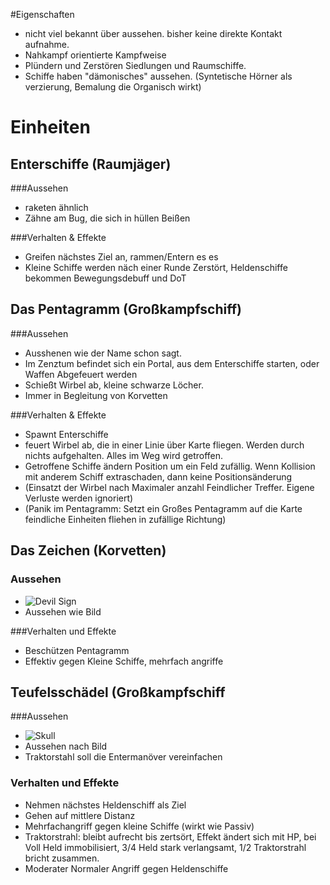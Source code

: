 #Eigenschaften

* nicht viel bekannt über aussehen. bisher keine direkte Kontakt aufnahme.
* Nahkampf orientierte Kampfweise
* Plündern und Zerstören Siedlungen und Raumschiffe.
* Schiffe haben "dämonisches" aussehen. (Syntetische Hörner als verzierung, Bemalung die Organisch wirkt)

# Einheiten

## Enterschiffe (Raumjäger)
###Aussehen
* raketen ähnlich
* Zähne am Bug, die sich in hüllen Beißen

###Verhalten & Effekte
* Greifen nächstes Ziel an, rammen/Entern es es
* Kleine Schiffe werden näch einer Runde Zerstört, Heldenschiffe bekommen Bewegungsdebuff und DoT

## Das Pentagramm (Großkampfschiff)
###Aussehen
* Ausshenen wie der Name schon sagt.
* Im Zenztum befindet sich ein Portal, aus dem Enterschiffe starten, oder Waffen Abgefeuert werden
* Schießt Wirbel ab, kleine schwarze Löcher.
* Immer in Begleitung von Korvetten

###Verhalten & Effekte
* Spawnt Enterschiffe
* feuert Wirbel ab, die in einer Linie über Karte fliegen. Werden durch nichts aufgehalten. Alles im Weg wird getroffen. 
* Getroffene Schiffe ändern Position um ein Feld zufällig. Wenn Kollision mit anderem Schiff extraschaden, dann keine
Positionsänderung
* (Einsatzt der Wirbel nach Maximaler anzahl Feindlicher Treffer. Eigene Verluste werden ignoriert)
* (Panik im Pentagramm: Setzt ein Großes Pentagramm auf die Karte feindliche Einheiten fliehen in zufällige Richtung)

## Das Zeichen (Korvetten)
### Aussehen
* ![Devil Sign](http://de.wikipedia.org/wiki/Mano_cornuta#mediaviewer/File:Metalhand.com_Promostand.jpg)
* Aussehen wie Bild

###Verhalten und Effekte
* Beschützen Pentagramm
* Effektiv gegen Kleine Schiffe, mehrfach angriffe


## Teufelsschädel (Großkampfschiff
###Aussehen
* ![Skull](http://us.123rf.com/450wm/iwant61/iwant611408/iwant61140800040/30943311-scary-damon-schadel.jpg)
* Aussehen nach Bild
* Traktorstahl soll die Entermanöver vereinfachen
### Verhalten und Effekte
* Nehmen nächstes Heldenschiff als Ziel
* Gehen auf mittlere Distanz
* Mehrfachangriff gegen kleine Schiffe (wirkt wie Passiv)
* Traktorstrahl: bleibt aufrecht bis zertsört, Effekt ändert sich mit HP, bei Voll Held immobilisiert, 3/4 Held stark
verlangsamt, 1/2 Traktorstrahl bricht zusammen.
* Moderater Normaler Angriff gegen Heldenschiffe

